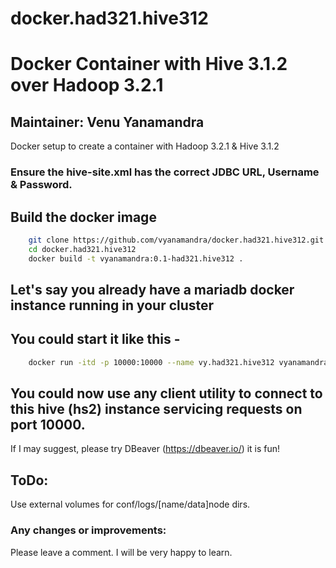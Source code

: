 # docker.had321.hive312

    
# Docker Container with Hive 3.1.2 over Hadoop 3.2.1
## Maintainer: Venu Yanamandra
Docker setup to create a container with Hadoop 3.2.1 &amp; Hive 3.1.2 


    
### Ensure the hive-site.xml has the correct JDBC URL, Username & Password.

    

## Build the docker image
```bash
    git clone https://github.com/vyanamandra/docker.had321.hive312.git
    cd docker.had321.hive312
    docker build -t vyanamandra:0.1-had321.hive312 .
```

    
## Let's say you already have a mariadb docker instance running in your cluster
##  You could start it like this -

```bash
    docker run -itd -p 10000:10000 --name vy.had321.hive312 vyanamandra:0.1-had321.hive312
```

## You could now use any client utility to connect to this hive (hs2) instance servicing requests on port 10000.
  If I may suggest, please try DBeaver (https://dbeaver.io/) it is fun!
    
    
## ToDo:
Use external volumes for conf/logs/[name/data]node dirs.

### Any changes or improvements:
  Please leave a comment. I will be very happy to learn.
